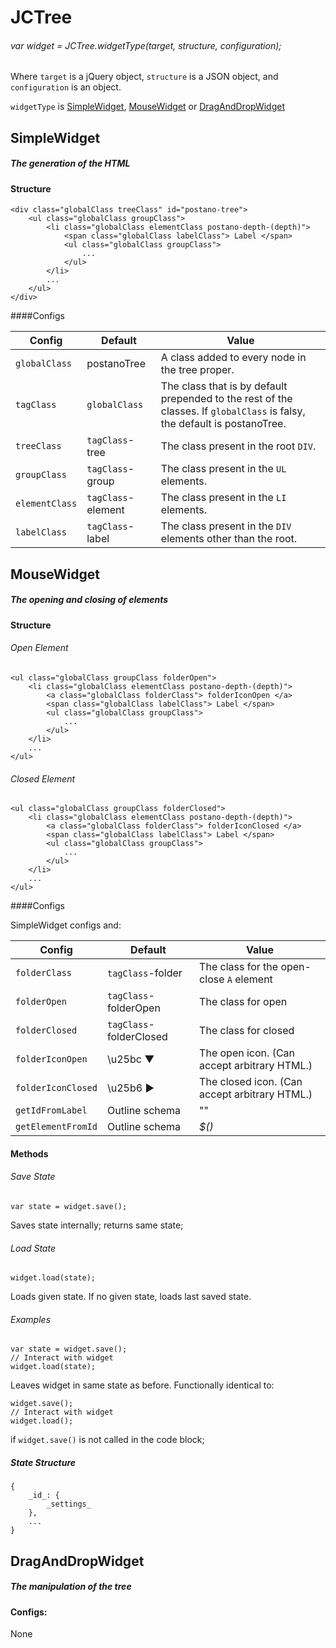 # JCTree

###### var widget = JCTree._widgetType_(_target, structure, configuration_);

Where `target` is a jQuery object, `structure` is a JSON object, and `configuration` is an object.

`widgetType` is [SimpleWidget](#Simple), [MouseWidget](#Mouse) or [DragAndDropWidget](#Drag)

## <a name="Simple"></a> SimpleWidget

##### The generation of the HTML

#### Structure

	<div class="globalClass treeClass" id="postano-tree">
		<ul class="globalClass groupClass">
			<li class="globalClass elementClass postano-depth-(depth)">
				<span class="globalClass labelClass"> Label </span>
				<ul class="globalClass groupClass">
					...
				</ul>
			</li>
			...
		</ul>
	</div>

####Configs

Config | Default | Value 
--------|---------|-------
`globalClass` | postanoTree | A class added to every node in the tree proper.
`tagClass` | `globalClass` | The class that is by default prepended to the rest of the classes. If `globalClass` is falsy, the default is postanoTree.
`treeClass` | `tagClass`-tree | The class present in the root `DIV`.
`groupClass` | `tagClass`-group | The class present in the `UL` elements.
`elementClass` | `tagClass`-element |  The class present in the `LI` elements.
`labelClass` | `tagClass`-label | The class present in the `DIV` elements other than the root.

## <a name="Mouse"></a> MouseWidget

##### The opening and closing of elements

#### Structure

###### Open Element

	<ul class="globalClass groupClass folderOpen">
		<li class="globalClass elementClass postano-depth-(depth)">
			<a class="globalClass folderClass"> folderIconOpen </a>
			<span class="globalClass labelClass"> Label </span>
			<ul class="globalClass groupClass">
				...
			</ul>
		</li>
		...
	</ul>

###### Closed Element

	<ul class="globalClass groupClass folderClosed">
		<li class="globalClass elementClass postano-depth-(depth)">
			<a class="globalClass folderClass"> folderIconClosed </a>
			<span class="globalClass labelClass"> Label </span>
			<ul class="globalClass groupClass">
				...
			</ul>
		</li>
		...
	</ul>

####Configs

SimpleWidget configs and:

Config | Default | Value 
--------|---------|-------
`folderClass` | `tagClass`-folder | The class for the open-close `A` element
`folderOpen` | `tagClass`-folderOpen | The class for open
`folderClosed` | `tagClass`-folderClosed | The class for closed
`folderIconOpen` | \u25bc  ▼ | The open icon. (Can accept arbitrary HTML.)
`folderIconClosed` | \u25b6  ▶ | The closed icon. (Can accept arbitrary HTML.)
`getIdFromLabel` | Outline schema | ""
`getElementFromId` | Outline schema | _$()_

#### Methods

###### Save State
`var state = widget.save();`

Saves state internally; returns same state;

###### Load State
`widget.load(state);`

Loads given state. If no given state, loads last saved state.

###### Examples
	var state = widget.save();
	// Interact with widget
	widget.load(state);

Leaves widget in same state as before. Functionally identical to:

	widget.save();
	// Interact with widget
	widget.load();

if `widget.save()` is not called in the code block;

##### State Structure

	{
		_id_: {
			_settings_
		},
		...
	}

## <a name="Drag"></a> DragAndDropWidget

##### The manipulation of the tree

#### Configs:

None
